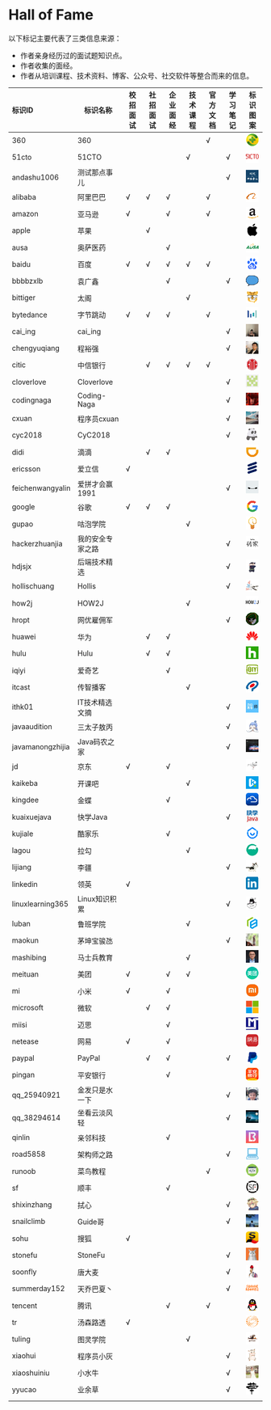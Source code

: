 # Hall of Fame

以下标记主要代表了三类信息来源：

- 作者亲身经历过的面试题知识点。
- 作者收集的面经。
- 作者从培训课程、技术资料、博客、公众号、社交软件等整合而来的信息。

| 标识ID           | 标识名称         | 校招面试 | 社招面试 | 企业面经 | 技术课程 | 官方文档 | 学习笔记 | 标识图案                                   |
| :--------------- | ---------------- | -------- | -------- | -------- | -------- | -------- | -------- | ------------------------------------------ |
| 360              | 360              |          |          |          |          | √        |          | <img src="./icons/360.gif" />              |
| 51cto            | 51CTO            |          |          |          | √        |          | √        | <img src="./icons/51cto.gif" />            |
| andashu1006      | 测试那点事儿     |          |          |          |          |          | √        | <img src="./icons/andashu1006.gif" />      |
| alibaba          | 阿里巴巴         | √        | √        | √        |          | √        |          | <img src="./icons/alibaba.gif" />          |
| amazon           | 亚马逊           | √        |          | √        |          | √        |          | <img src="./icons/amazon.gif" />           |
| apple            | 苹果             |          | √        |          |          |          |          | <img src="./icons/apple.gif" />            |
| ausa             | 奥萨医药         |          |          | √        |          |          |          | <img src="./icons/ausa.gif" />             |
| baidu            | 百度             | √        | √        | √        | √        | √        |          | <img src="./icons/baidu.gif" />            |
| bbbbzxlb         | 袁广鑫           |          |          | √        |          |          | √        | <img src="./icons/bbbbzxlb.gif" />         |
| bittiger         | 太阁             |          |          |          | √        |          |          | <img src="./icons/bittiger.gif" />         |
| bytedance        | 字节跳动         | √        | √        | √        |          | √        |          | <img src="./icons/bytedance.gif" />        |
| cai_ing          | cai_ing          |          |          |          |          |          | √        | <img src="./icons/cai_ing.gif" />          |
| chengyuqiang     | 程裕强           |          |          |          |          |          | √        | <img src="./icons/chengyuqiang.gif" />     |
| citic            | 中信银行         |          | √        | √        | √        | √        |          | <img src="./icons/citic.gif" />            |
| cloverlove       | Cloverlove       |          |          |          |          |          | √        | <img src="./icons/cloverlove.gif" />       |
| codingnaga       | Coding-Naga      |          |          |          |          |          | √        | <img src="./icons/codingnaga.gif" />       |
| cxuan            | 程序员cxuan      |          |          |          |          |          | √        | <img src="./icons/cxuan.gif" />            |
| cyc2018          | CyC2018          |          |          |          |          |          | √        | <img src="./icons/cyc2018.gif" />          |
| didi             | 滴滴             |          | √        | √        |          |          |          | <img src="./icons/didi.gif" />             |
| ericsson         | 爱立信           | √        |          |          |          |          |          | <img src="./icons/ericsson.gif" />         |
| feichenwangyalin | 爱拼才会赢1991   |          |          |          |          |          | √        | <img src="./icons/feichenwangyalin.gif" /> |
| google           | 谷歌             | √        | √        | √        |          |          |          | <img src="./icons/google.gif" />           |
| gupao            | 咕泡学院         |          |          |          | √        |          |          | <img src="./icons/gupao.gif" />            |
| hackerzhuanjia   | 我的安全专家之路 |          |          |          |          |          | √        | <img src="./icons/hackerzhuanjia.gif" />   |
| hdjsjx           | 后端技术精选     |          |          |          |          |          | √        | <img src="./icons/hdjsjx.gif" />           |
| hollischuang     | Hollis           |          |          |          |          |          | √        | <img src="./icons/hollischuang.gif" />     |
| how2j            | HOW2J            |          |          |          | √        |          |          | <img src="./icons/how2j.gif" />            |
| hropt            | 网优雇佣军       |          |          |          |          |          | √        | <img src="./icons/hropt.gif" />            |
| huawei           | 华为             |          | √        | √        |          |          |          | <img src="./icons/huawei.gif" />           |
| hulu             | Hulu             |          | √        | √        |          |          |          | <img src="./icons/hulu.gif" />             |
| iqiyi            | 爱奇艺           |          |          | √        |          |          |          | <img src="./icons/iqiyi.gif" />            |
| itcast           | 传智播客         |          |          |          | √        |          |          | <img src="./icons/itcast.gif" />           |
| ithk01           | IT技术精选文摘   |          |          |          |          |          | √        | <img src="./icons/ithk01.gif" />           |
| javaaudition     | 三太子敖丙       |          |          |          |          |          | √        | <img src="./icons/javaaudition.gif" />     |
| javamanongzhijia | Java码农之家     |          |          |          |          |          | √        | <img src="./icons/javamanongzhijia.gif" /> |
| jd               | 京东             | √        |          | √        |          |          |          | <img src="./icons/jd.gif" />               |
| kaikeba          | 开课吧           |          |          |          | √        |          |          | <img src="./icons/kaikeba.gif" />          |
| kingdee          | 金蝶             |          |          | √        |          |          |          | <img src="./icons/kingdee.gif" />          |
| kuaixuejava      | 快学Java         |          |          |          |          |          | √        | <img src="./icons/kuaixuejava.gif" />      |
| kujiale          | 酷家乐           |          |          | √        |          |          |          | <img src="./icons/kujiale.gif" />          |
| lagou            | 拉勾             |          |          |          | √        |          |          | <img src="./icons/lagou.gif" />            |
| lijiang          | 李疆             |          |          |          |          |          | √        | <img src="./icons/lijiang.gif" />          |
| linkedin         | 领英             | √        |          |          |          |          |          | <img src="./icons/linkedin.gif" />         |
| linuxlearning365 | Linux知识积累    |          |          |          |          |          | √        | <img src="./icons/linuxlearning365.gif" /> |
| luban            | 鲁班学院         |          |          |          | √        |          |          | <img src="./icons/luban.gif" />            |
| maokun           | 茅坤宝骏氹       |          |          |          |          |          | √        | <img src="./icons/maokun.gif" />           |
| mashibing        | 马士兵教育       |          |          |          | √        |          |          | <img src="./icons/mashibing.gif" />        |
| meituan          | 美团             | √        |          | √        | √        |          |          | <img src="./icons/meituan.gif" />          |
| mi               | 小米             | √        |          | √        |          |          |          | <img src="./icons/mi.gif" />               |
| microsoft        | 微软             |          | √        | √        |          |          |          | <img src="./icons/microsoft.gif" />        |
| miisi            | 迈思             |          |          | √        |          |          |          | <img src="./icons/miisi.gif" />            |
| netease          | 网易             | √        |          | √        |          |          |          | <img src="./icons/netease.gif" />          |
| paypal           | PayPal           |          | √        | √        |          |          | √        | <img src="./icons/paypal.gif" />           |
| pingan           | 平安银行         |          |          | √        |          |          |          | <img src="./icons/pingan.gif" />           |
| qq_25940921      | 金发只是水一下   |          |          |          |          |          | √        | <img src="./icons/qq_25940921.gif" />      |
| qq_38294614      | 坐看云淡风轻     |          |          |          |          |          | √        | <img src="./icons/qq_38294614.gif" />      |
| qinlin           | 亲邻科技         |          |          | √        |          |          |          | <img src="./icons/qinlin.gif" />           |
| road5858         | 架构师之路       |          |          |          |          |          | √        | <img src="./icons/road5858.gif" />         |
| runoob           | 菜鸟教程         |          |          |          |          | √        |          | <img src="./icons/runoob.gif" />           |
| sf               | 顺丰             |          |          | √        |          |          |          | <img src="./icons/sf.gif" />               |
| shixinzhang      | 拭心             |          |          |          |          |          | √        | <img src="./icons/shixinzhang.gif" />      |
| snailclimb       | Guide哥          |          |          |          |          |          | √        | <img src="./icons/snailclimb.gif" />       |
| sohu             | 搜狐             | √        |          |          |          |          |          | <img src="./icons/sohu.gif" />             |
| stonefu          | StoneFu          |          |          |          |          |          | √        | <img src="./icons/stonefu.gif" />          |
| soonfly          | 唐大麦           |          |          |          |          |          | √        | <img src="./icons/soonfly.gif" />          |
| summerday152     | 天乔巴夏丶       |          |          |          |          |          | √        | <img src="./icons/summerday152.gif" />     |
| tencent          | 腾讯             |          |          | √        |          | √        |          | <img src="./icons/tencent.gif" />          |
| tr               | 汤森路透         | √        |          |          |          |          |          | <img src="./icons/tr.gif" />               |
| tuling           | 图灵学院         |          |          |          | √        |          |          | <img src="./icons/tuling.gif" />           |
| xiaohui          | 程序员小灰       |          |          |          |          |          | √        | <img src="./icons/xiaohui.gif" />          |
| xiaoshuiniu      | 小水牛           |          |          |          |          |          | √        | <img src="./icons/xiaoshuiniu.gif" />      |
| yyucao           | 业余草           |          |          |          |          |          | √        | <img src="./icons/yyucao.gif" />           |
|                  |                  |          |          |          |          |          |          |                                            |

